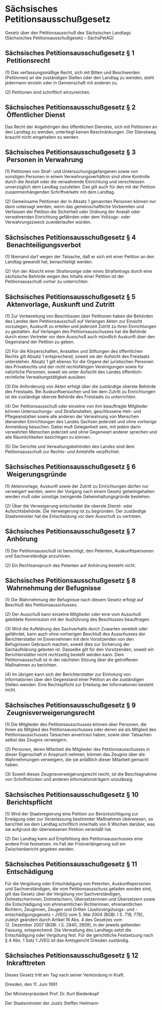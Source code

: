# Sächsisches Petitionsausschußgesetz

Gesetz über den Petitionsausschuß des Sächsischen Landtags (Sächsisches Petitionsausschußgesetz – SächsPetAG)

## Sächsisches Petitionsausschußgesetz § 1  Petitionsrecht

(1) Das verfassungsmäßige Recht, sich mit Bitten und Beschwerden (Petitionen) an die zuständigen Stellen oder den Landtag zu wenden, steht jedermann einzeln oder in Gemeinschaft mit anderen zu.

(2) Petitionen sind schriftlich einzureichen.


## Sächsisches Petitionsausschußgesetz § 2  Öffentlicher Dienst

Das Recht der Angehörigen des öffentlichen Dienstes, sich mit Petitionen an den Landtag zu wenden, unterliegt keinen Beschränkungen. Der Dienstweg braucht nicht eingehalten zu werden.


## Sächsisches Petitionsausschußgesetz § 3  Personen in Verwahrung

(1) Petitionen von Straf- und Untersuchungsgefangenen sowie von sonstigen Personen in einem Verwahrungsverhältnis sind ohne Kontrolle durch die Anstalt oder die verwahrende Einrichtung und verschlossen unverzüglich dem Landtag zuzuleiten. Das gilt auch für den mit der Petition zusammenhängenden Schriftverkehr mit dem Landtag.

(2) Gemeinsame Petitionen der in Absatz 1 genannten Personen können nur dann untersagt werden, wenn das gemeinschaftliche Vorbereiten und Verfassen der Petition die Sicherheit oder Ordnung der Anstalt oder verwahrenden Einrichtung gefährden oder dem Vollzugs- oder Verwahrungszweck zuwiderlaufen würden.


## Sächsisches Petitionsausschußgesetz § 4  Benachteiligungsverbot

(1) Niemand darf wegen der Tatsache, daß er sich mit einer Petition an den Landtag gewandt hat, benachteiligt werden.

(2) Von der Absicht einer Strafanzeige oder eines Strafantrags durch eine sächsische Behörde wegen des Inhalts einer Petition ist der Petitionsausschuß vorher zu unterrichten.


## Sächsisches Petitionsausschußgesetz § 5  Aktenvorlage, Auskunft und Zutritt

(1) Zur Vorbereitung von Beschlüssen über Petitionen haben die Behörden des Landes dem Petitionsausschuß auf Verlangen Akten zur Einsicht vorzulegen, Auskunft zu erteilen und jederzeit Zutritt zu ihren Einrichtungen zu gestatten. Auf Verlangen des Petitionsausschusses hat die Behörde durch einen Vertreter vor dem Ausschuß auch mündlich Auskunft über den Gegenstand der Petition zu geben.

(2) Für die Körperschaften, Anstalten und Stiftungen des öffentlichen Rechts gilt Absatz 1 entsprechend, soweit sie der Aufsicht des Freistaats unterstehen. Absatz 1 gilt ebenso für die Organe der juristischen Personen des Privatrechts und der nicht rechtsfähigen Vereinigungen sowie für natürliche Personen, soweit sie unter Aufsicht des Landes öffentlich-rechtliche Verwaltungstätigkeit ausüben.

(3) Die Anforderung von Akten erfolgt über die zuständige oberste Behörde des Freistaats. Bei Auskunftsersuchen und bei dem Zutritt zu Einrichtungen ist die zuständige oberste Behörde des Freistaats zu unterrichten.

(4) Der Petitionsausschuß oder einzelne von ihm beauftragte Mitglieder können Untersuchungs- und Strafanstalten, geschlossene Heil- und Pflegeanstalten sowie alle anderen der Verwahrung von Menschen dienenden Einrichtungen des Landes Sachsen jederzeit und ohne vorherige Anmeldung besuchen. Dabei muß Gelegenheit sein, mit jedem darin verwahrten Menschen jederzeit und ohne Gegenwart anderer sprechen und alle Räumlichkeiten besichtigen zu können.

(5) Die Gerichte und Verwaltungsbehörden des Landes sind dem Petitionsausschuß zur Rechts- und Amtshilfe verpflichtet.


## Sächsisches Petitionsausschußgesetz § 6  Weigerungsgründe

(1) Aktenvorlage, Auskunft sowie der Zutritt zu Einrichtungen dürfen nur verweigert werden, wenn der Vorgang nach einem Gesetz geheimgehalten werden muß oder sonstige zwingende Geheimhaltungsgründe bestehen.

(2) Über die Verweigerung entscheidet die oberste Dienst- oder Aufsichtsbehörde. Die Verweigerung ist zu begründen. Der zuständige Staatsminister hat die Entscheidung vor dem Ausschuß zu vertreten.


## Sächsisches Petitionsausschußgesetz § 7  Anhörung

(1) Der Petitionsausschuß ist berechtigt, den Petenten, Auskunftspersonen und Sachverständige anzuhören.

(2) Ein Rechtsanspruch des Petenten auf Anhörung besteht nicht.


## Sächsisches Petitionsausschußgesetz § 8  Wahrnehmung der Befugnisse

(1) Die Wahrnehmung der Befugnisse nach diesem Gesetz erfolgt auf Beschluß des Petitionsausschusses.

(2) Der Ausschuß kann einzelne Mitglieder oder eine vom Ausschuß gebildete Kommission mit der Ausführung des Beschlusses beauftragen.

(3) Wird die Aufklärung des Sachverhalts durch Zuwarten vereitelt oder gefährdet, kann auch ohne vorherigen Beschluß des Ausschusses der Berichterstatter im Einvernehmen mit dem Vorsitzenden von den Befugnissen Gebrauch machen, soweit dies zur Sicherung der Sachaufklärung geboten ist. Dasselbe gilt für den Vorsitzenden, soweit ein Berichterstatter nicht rechtzeitig bestellt werden kann. Dem Petitionsausschuß ist in der nächsten Sitzung über die getroffenen Maßnahmen zu berichten.

(4) Im übrigen kann sich der Berichterstatter zur Einholung von Informationen über den Gegenstand einer Petition an die zuständigen Stellen wenden. Eine Rechtspflicht zur Erteilung der Informationen besteht nicht.


## Sächsisches Petitionsausschußgesetz § 9  Zeugnisverweigerungsrecht

(1) Die Mitglieder des Petitionsausschusses können über Personen, die ihnen als Mitglied des Petitionsausschusses oder denen sie als Mitglied des Petitionsausschusses Tatsachen anvertraut haben, sowie über Tatsachen selbst das Zeugnis verweigern.

(2) Personen, deren Mitarbeit die Mitglieder des Petitionsausschusses in dieser Eigenschaft in Anspruch nehmen, können das Zeugnis über die Wahrnehmungen verweigern, die sie anläßlich dieser Mitarbeit gemacht haben.

(3) Soweit dieses Zeugnisverweigerungsrecht reicht, ist die Beschlagnahme von Schriftstücken und anderen Informationsträgern unzulässig.


## Sächsisches Petitionsausschußgesetz § 10  Berichtspflicht

(1) Wird der Staatsregierung eine Petition zur Berücksichtigung zur Erwägung oder zur Veranlassung bestimmter Maßnahmen überwiesen, so berichtet sie dem Landtag schriftlich innerhalb von 6 Wochen darüber, was sie aufgrund der überwiesenen Petition veranlaßt hat.

(2) Der Landtag kann auf Empfehlung des Petitionsausschusses eine andere Frist festsetzen. Im Fall der Fristverlängerung soll ein Zwischenbericht gegeben werden.


## Sächsisches Petitionsausschußgesetz § 11  Entschädigung

Für die Vergütung oder Entschädigung von Petenten, Auskunftspersonen und Sachverständigen, die vom Petitionsausschuss geladen worden sind, gilt das Gesetz über die Vergütung von Sachverständigen, Dolmetscherinnen, Dolmetschern, Übersetzerinnen und Übersetzern sowie die Entschädigung von ehrenamtlichen Richterinnen, ehrenamtlichen Richtern, Zeuginnen, Zeugen und Dritten (Justizvergütungs- und -entschädigungsgesetz – 
        JVEG) vom 5. Mai 2004 (BGBl. I S. 718, 776), zuletzt geändert durch Artikel 18 Abs. 4 des Gesetzes vom 12. Dezember 2007 (BGBl. I S. 2840, 2859), in der jeweils geltenden Fassung, entsprechend. Die Verwaltung des Landtags setzt die Entschädigung oder Vergütung fest. Für die gerichtliche Festsetzung nach § 4 Abs. 1 Satz 1 
JVEG ist das Amtsgericht Dresden zuständig.


## Sächsisches Petitionsausschußgesetz § 12  Inkrafttreten

Dieses Gesetz tritt am Tag nach seiner Verkündung in Kraft.

Dresden, den 11. Juni 1991

Der Ministerpräsident 
         Prof. Dr. Kurt Biedenkopf

Der Staatsminister der Justiz 
         Steffen Heitmann

